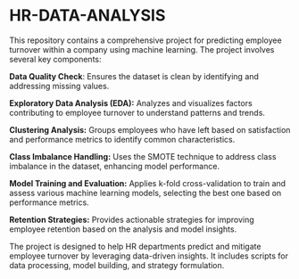 # HR-DATA-ANALYSIS

This repository contains a comprehensive project for predicting employee turnover within a company using machine learning. The project involves several key components:

**Data Quality Check**: Ensures the dataset is clean by identifying and addressing missing values.

**Exploratory Data Analysis (EDA):** Analyzes and visualizes factors contributing to employee turnover to understand patterns and trends.

**Clustering Analysis:** Groups employees who have left based on satisfaction and performance metrics to identify common characteristics.

**Class Imbalance Handling:** Uses the SMOTE technique to address class imbalance in the dataset, enhancing model performance.

**Model Training and Evaluation:** Applies k-fold cross-validation to train and assess various machine learning models, selecting the best one based on performance metrics.

**Retention Strategies:** Provides actionable strategies for improving employee retention based on the analysis and model insights.

The project is designed to help HR departments predict and mitigate employee turnover by leveraging data-driven insights. It includes scripts for data processing, model building, and strategy formulation.
